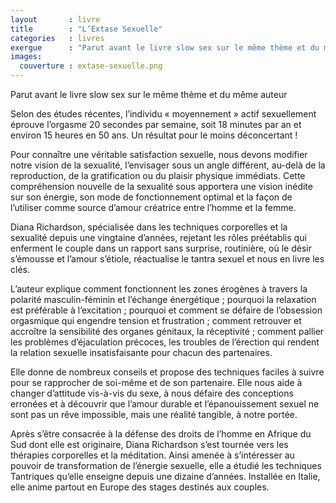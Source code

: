 ```yaml
---
layout       : livre
title        : "L’Extase Sexuelle"
categories   : livres
exergue      : "Parut avant le livre slow sex sur le même thème et du même auteur"
images:
  couverture : extase-sexuelle.png
---
```


Parut avant le livre slow sex sur le même thème et du même auteur

<!-- ![couverture](../../../../images-livres/extase-sexuelle.png) -->

Selon des études récentes, l’individu « moyennement » actif sexuellement éprouve l’orgasme 20 secondes par semaine, soit 18 minutes par an et environ 15 heures en 50 ans. Un résultat pour le moins déconcertant !

Pour connaître une véritable satisfaction sexuelle, nous devons modifier notre vision de la sexualité, l’envisager sous un angle différent, au-delà de la reproduction, de la gratification ou du plaisir physique immédiats. Cette compréhension nouvelle de la sexualité sous apportera une vision inédite sur son énergie, son mode de fonctionnement optimal et la façon de l’utiliser comme source d’amour créatrice entre l’homme et la femme.

Diana Richardson, spécialisée dans les techniques corporelles et la sexualité depuis une vingtaine d’années, rejetant les rôles préétablis qui enferment le couple dans un rapport sans surprise, routinière, où le désir s’émousse et l’amour s’étiole, réactualise le tantra sexuel et nous en livre les clés.

L’auteur explique comment fonctionnent les zones érogènes à travers la polarité masculin-féminin et l’échange énergétique ; pourquoi la relaxation est préférable à l’excitation ; pourquoi et comment se défaire de l’obsession orgasmique qui engendre tension et frustration ; comment retrouver et accroître la sensibilité des organes génitaux, la réceptivité ; comment pallier les problèmes d’éjaculation précoces, les troubles de l’érection qui rendent la relation sexuelle insatisfaisante pour chacun des partenaires.

Elle donne de nombreux conseils et propose des techniques faciles à suivre pour se rapprocher de soi-même et de son partenaire. Elle nous aide à changer d’attitude vis-à-vis du sexe, à nous défaire des conceptions erronées et à découvrir que l’amour durable et l’épanouissement sexuel ne sont pas un rêve impossible, mais une réalité tangible, à notre portée.

Après s’être consacrée à la défense des droits de l’homme en Afrique du Sud dont elle est originaire, Diana Richardson s’est tournée vers les thérapies corporelles et la méditation. Ainsi amenée à s’intéresser au pouvoir de transformation de l’énergie sexuelle, elle a étudié les techniques Tantriques qu’elle enseigne depuis une dizaine d’années. Installée en Italie, elle anime partout en Europe des stages destinés aux couples.
